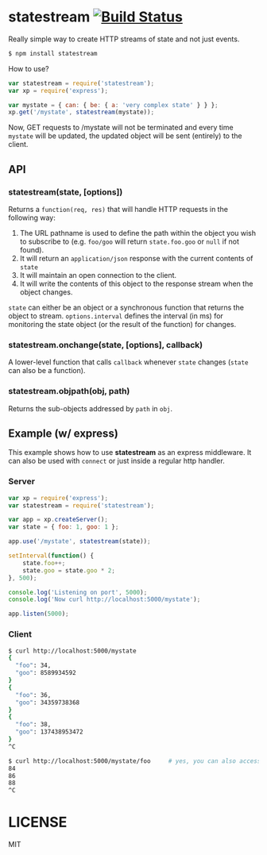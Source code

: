 # statestream [![Build Status](https://secure.travis-ci.org/eladb/node-statestream.png)](http://travis-ci.org/eladb/node-statestream)

Really simple way to create HTTP streams of state and not just events.

```bash
$ npm install statestream
```

How to use?

```js
var statestream = require('statestream');
var xp = require('express');

var mystate = { can: { be: { a: 'very complex state' } } };
xp.get('/mystate', statestream(mystate));
```

Now, GET requests to /mystate will not be terminated and every time `mystate` will be updated,
the updated object will be sent (entirely) to the client.

## API ##

### statestream(state, [options]) ###

Returns a `function(req, res)` that will handle HTTP requests in the following way:
 
 1. The URL pathname is used to define the path within the object you wish to subscribe to (e.g. `foo/goo` will return 
    `state.foo.goo` or `null` if not found).
 2. It will return an `application/json` response with the current contents of `state` 
 3. It will maintain an open connection to the client.
 4. It will write the contents of this object to the response stream when the object changes.

`state` can either be an object or a synchronous function that returns the object to stream.
`options.interval` defines the interval (in ms) for monitoring the state object (or the result of the function) for changes.

### statestream.onchange(state, [options], callback) ###

A lower-level function that calls `callback` whenever `state` changes (`state` can also be a function).

### statestream.objpath(obj, path) ###

Returns the sub-objects addressed by `path` in `obj`.

## Example (w/ express) ##

This example shows how to use __statestream__ as an express middleware.
It can also be used with `connect` or just inside a regular http handler.

### Server

```js
var xp = require('express');
var statestream = require('statestream');

var app = xp.createServer();
var state = { foo: 1, goo: 1 };

app.use('/mystate', statestream(state));

setInterval(function() {
	state.foo++;
	state.goo = state.goo * 2;
}, 500);

console.log('Listening on port', 5000);
console.log('Now curl http://localhost:5000/mystate');

app.listen(5000);
```

### Client

```bash
$ curl http://localhost:5000/mystate
{
  "foo": 34,
  "goo": 8589934592
}
{
  "foo": 36,
  "goo": 34359738368
}
{
  "foo": 38,
  "goo": 137438953472
}
^C

$ curl http://localhost:5000/mystate/foo     # yes, you can also access sub-objects using url paths
84
86
88
^C
```

# LICENSE

MIT